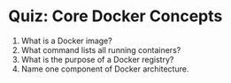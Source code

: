 # Quiz: Core Docker Concepts

1. What is a Docker image?
2. What command lists all running containers?
3. What is the purpose of a Docker registry?
4. Name one component of Docker architecture.